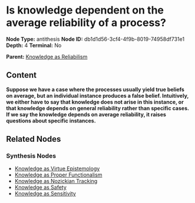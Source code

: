 # Is knowledge dependent on the average reliability of a process?

**Node Type:** antithesis
**Node ID:** db1d1d56-3cf4-4f9b-8019-74958df731e1
**Depth:** 4
**Terminal:** No

**Parent:** [Knowledge as Reliabilism](knowledge-as-reliabilism-synthesis-dda11fa1-d057-46ff-9bfb-405b79a61c3b.md)

## Content

**Suppose we have a case where the processes usually yield true beliefs on average, but an individual instance produces a false belief. Intuitively, we either have to say that knowledge does not arise in this instance, or that knowledge depends on general reliability rather than specific cases. If we say the knowledge depends on average reliability, it raises questions about specific instances.**

## Related Nodes

### Synthesis Nodes

- [Knowledge as Virtue Epistemology](knowledge-as-virtue-epistemology-synthesis-0552661e-1c9d-4dba-8cf1-6933a3a21d22.md)
- [Knowledge as Proper Functionalism](knowledge-as-proper-functionalism-synthesis-2656fff2-52c3-4fa5-a7e0-77c50f334870.md)
- [Knowledge as Nozickian Tracking](knowledge-as-nozickian-tracking-synthesis-5f3f61f1-854e-4a20-8100-02271cf5e2ae.md)
- [Knowledge as Safety](knowledge-as-safety-synthesis-045770c8-485d-406a-9b43-3fff5057ba5c.md)
- [Knowledge as Sensitivity](knowledge-as-sensitivity-synthesis-1ad029a3-78dc-4db0-ae25-282d4ca2ea8a.md)

